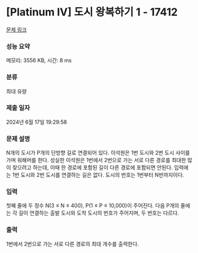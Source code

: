 # [Platinum IV] 도시 왕복하기 1 - 17412 

[문제 링크](https://www.acmicpc.net/problem/17412) 

### 성능 요약

메모리: 3556 KB, 시간: 8 ms

### 분류

최대 유량

### 제출 일자

2024년 6월 17일 19:29:58

### 문제 설명

<p>N개의 도시가 P개의 단방향 길로 연결되어 있다. 이석원은 1번 도시와 2번 도시 사이를 가며 워해머를 한다. 성실한 이석원은 1번에서 2번으로 가는 서로 다른 경로를 최대한 많이 찾으려고 하는데, 이때 한 경로에 포함된 길이 다른 경로에 포함되면 안된다. 입력에는 1번 도시와 2번 도시를 연결하는 길은 없다. 도시의 번호는 1번부터 N번까지이다.</p>

### 입력 

 <p>첫째 줄에 두 정수 N(3 ≤ N ≤ 400), P(1 ≤ P ≤ 10,000)이 주어진다. 다음 P개의 줄에는 각 길이 연결하는 출발 도시와 도착 도시의 번호가 주어지며, 두 번호는 다르다.</p>

### 출력 

 <p>1번에서 2번으로 가는 서로 다른 경로의 최대 개수를 출력한다.</p>

